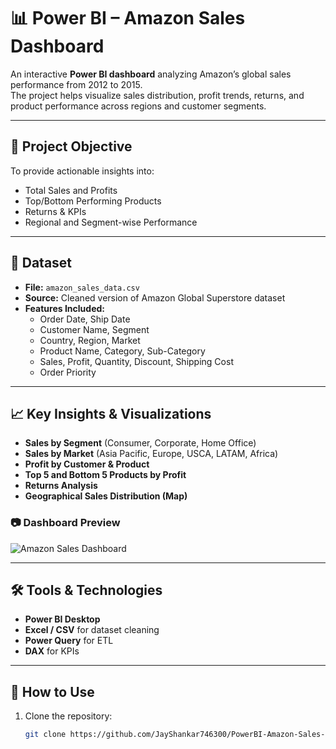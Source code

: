 # 📊 Power BI – Amazon Sales Dashboard

An interactive **Power BI dashboard** analyzing Amazon’s global sales performance from 2012 to 2015.  
The project helps visualize sales distribution, profit trends, returns, and product performance across regions and customer segments.

---

## 🎯 Project Objective
To provide actionable insights into:
- Total Sales and Profits
- Top/Bottom Performing Products
- Returns & KPIs
- Regional and Segment-wise Performance

---

## 📂 Dataset
- **File:** `amazon_sales_data.csv`
- **Source:** Cleaned version of Amazon Global Superstore dataset  
- **Features Included:**
  - Order Date, Ship Date  
  - Customer Name, Segment  
  - Country, Region, Market  
  - Product Name, Category, Sub-Category  
  - Sales, Profit, Quantity, Discount, Shipping Cost  
  - Order Priority  

---

## 📈 Key Insights & Visualizations
- **Sales by Segment** (Consumer, Corporate, Home Office)  
- **Sales by Market** (Asia Pacific, Europe, USCA, LATAM, Africa)  
- **Profit by Customer & Product**  
- **Top 5 and Bottom 5 Products by Profit**  
- **Returns Analysis**  
- **Geographical Sales Distribution (Map)**  

### 📷 Dashboard Preview
![Amazon Sales Dashboard](<img width="1563" height="743" alt="Power BI  Dashboard" src="https://github.com/user-attachments/assets/dd621f8d-3385-45c3-9980-c1300711949c" />
)

---

## 🛠 Tools & Technologies
- **Power BI Desktop** 
- **Excel / CSV** for dataset cleaning  
- **Power Query** for ETL  
- **DAX** for KPIs  

---

## 🚀 How to Use
1. Clone the repository:
   ```bash
   git clone https://github.com/JayShankar746300/PowerBI-Amazon-Sales-Dashboard.git
